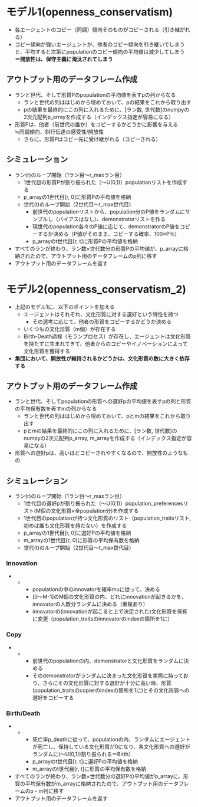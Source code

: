 # モデル1(openness_conservatism)
- 各エージェントのコピー（同調）傾向そのものがコピーされる（引き継がれる）
- コピー傾向が強いエージェントが、他者のコピー傾向を引き継いでしまうと、平均すると次第にpopulationのコピー傾向の平均値は減少してしまう<br>**＝開放性は、保守主義に淘汰されてしまう**
## アウトプット用のデータフレーム作成
- ランと世代、そして形質Pのpopulationの平均値を表すpの列からなる
	- ランと世代の列ははじめから埋めておいて、pの結果をこれから取り出す
	- pの結果を最終的にこの列に入れるために、[ラン数, 世代数]のnumpyの2次元配列p_arrayを作成する（インデックス指定が容易になる）
- 形質Pは、他者（前世代の誰か）をコピーするかどうかに影響を与える<br>≒同調傾向、斜行伝達の感受性/開放性
	- さらに、形質Pはコピー先に受け継がれる（コピーされる）
## シミュレーション
- ラン(r)のループ開始（1ラン目～r_maxラン目）
	- 1世代目の形質Pが割り振られた（～U(0,1)）populationリストを作成する
	- p_arrayの1世代目[r, 0]に形質Pの平均値を格納
	- 世代(t)のループ開始（2世代目～t_max世代目）
		- 前世代のpopulationリストから、population分のP値をランダムにサンプルし（バイアスはなし）、demonstratorリストを作る
		- 現世代のpopulation各々のP値に応じて、demonstratorのP値をコピーするか決める（P値がそのまま、コピーする確率、100×P％）
		- p_arrayのt世代目[r, t]に形質Pの平均値を格納
- すべてのランが終わり、ラン数×世代数分の形質Pの平均値が、p_arrayに格納されたので、アウトプット用のデータフレームのp列に移す
- アウトプット用のデータフレームを返す

# モデル2(openness_conservatism_2)
- 上記のモデル1に、以下のポイントを加える
	-  エージェントはそれぞれ、文化形質に対する選好という特性を持つ
		- その選考に応じて、他者の形質をコピーするかどうか決める
	-  いくつもの文化形質（m個）が存在する
	-  Birth-Death過程（モランプロセス）が存在し、エージェントは文化形質を持たずに生まれてきて、他者からのコピーやイノベーションによって文化形質を獲得する
-  **集団において、開放性が維持されるかどうかは、文化形質の数に大きく依存する**

## アウトプット用のデータフレーム作成
- ランと世代、そしてpopulationの形質への選好pの平均値を表すpの列と形質の平均保有数を表すmの列からなる
	- ランと世代の列ははじめから埋めておいて、pとmの結果をこれから取り出す
	- pとmの結果を最終的にこの列に入れるために、[ラン数, 世代数]のnumpyの2次元配列p_array, m_arrayを作成する（インデックス指定が容易になる）
- 形質への選好pは、高いほどコピーされやすくなるので、開放性のようなもの
## シミュレーション
- ラン(r)のループ開始（1ラン目～r_maxラン目）
	- 1世代目の選好pが割り振られた（～U(0,1)）population_preferencesリスト(M個の文化形質×全population分)を作成する
	- 1世代目のpopulationが持つ文化形質のリスト（population_traitsリスト, 初めは誰も文化形質を持たない）を作成する
	- p_arrayの1世代目[r, 0]に選好Pの平均値を格納
	- m_arrayの1世代目[r, 0]に形質の平均保有数を格納
	- 世代(t)のループ開始（2世代目～t_max世代目）<br>
### Innovation
-
	-
		- populationの中のinnovatorを確率muに従って、決める
		- [0～M-1]のM個の文化形質の内、どれにinnovationが起きるかを、innovatorの人数分ランダムに決める（重複あり）
		- innovatorの(innovationが起こると上で決定された)文化形質を保有に変更（population_traitsのinnovatorのindexの箇所を1に）

### Copy
-
	-
		- 前世代のpopulationの内、demonstratorと文化形質をランダムに決める
		- そのdemonstratorがランダムに決まった文化形質を実際に持っており、さらにその文化形質に対する選好が十分に高い時、形質(population_traitsのcopierのindexの箇所を1に)とその文化形質への選好をコピーする

### Birth/Death
-
	-
		- 死亡率p_deathに従って、populationの内、ランダムにエージェントが死亡し、保持している文化形質が0になり、各文化形質への選好がランダムに(～U(0,1))割り振られる＝Birth）
		- p_arrayのt世代目[r, t]に選好Pの平均値を格納
		- m_arrayのt世代目[r, t]に形質の平均保有数を格納
- すべてのランが終わり、ラン数×世代数分の選好Pの平均値がp_arrayに、形質の平均保有数がm_arrayに格納されたので、アウトプット用のデータフレームのp・m列に移す
- アウトプット用のデータフレームを返す
